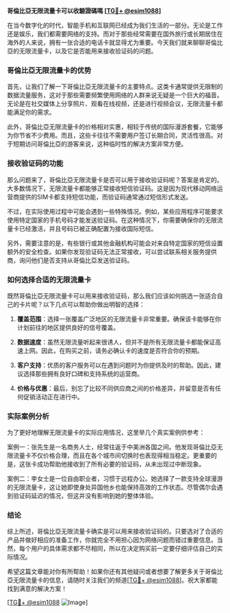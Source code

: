 **哥倫比亞无限流量卡可以收驗證碼嗎 [[TG💪+ @esim1088](https://t.me/s/esim1088)]**

在当今数字化的时代，智能手机和互联网已经成为我们生活的一部分。无论是工作还是娱乐，我们都需要网络的支持。而对于那些经常需要在国外旅行或长期居住在海外的人来说，拥有一张合适的电话卡就显得尤为重要。今天我们就来聊聊哥倫比亞的无限流量卡，以及它是否能用来接收验证码的问题。

### 哥倫比亞无限流量卡的优势

首先，让我们了解一下哥倫比亞无限流量卡的主要特点。这类卡通常提供无限制的数据流量服务，这对于那些需要频繁使用网络的人群来说无疑是一个巨大的福音。无论是在社交媒体上分享照片、观看在线视频，还是进行视频会议，无限流量卡都能满足你的需求。

此外，哥倫比亞无限流量卡的价格相对实惠，相较于传统的国际漫游套餐，它能够为你节省不少费用。而且，这些卡往往不需要用户签订长期合同，灵活性很高。对于短期访问哥倫比亞的游客来说，这种临时性的解决方案非常方便。

### 接收验证码的功能

那么问题来了，哥倫比亞无限流量卡是否可以用于接收验证码呢？答案是肯定的。大多数情况下，无限流量卡都能够正常接收短信验证码。这是因为现代移动网络运营商提供的SIM卡都支持短信功能，而验证码通常通过短信形式发送。

不过，在实际使用过程中可能会遇到一些特殊情况。例如，某些应用程序可能要求使用特定国家的手机号码才能发送验证码。在这种情况下，你需要确保你的无限流量卡已经激活，并且号码已被正确配置为接收国际短信。

另外，需要注意的是，有些银行或其他金融机构可能会对来自特定国家的短信设置额外的安全检查。如果你发现验证码无法正常接收，可以尝试联系相关服务提供商，询问他们是否支持从哥倫比亞发送验证码。

### 如何选择合适的无限流量卡

既然哥倫比亞无限流量卡可以用来接收验证码，那么我们应该如何挑选一张适合自己的卡片呢？以下几点可以帮助你做出明智的选择：

1. **覆盖范围**：选择一张覆盖广泛地区的无限流量卡非常重要。确保该卡能够在你计划前往的地区提供良好的信号覆盖。

2. **数据速度**：虽然无限流量听起来很诱人，但并不是所有无限流量卡都能保证高速上网。因此，在购买之前，请务必确认卡的速度是否符合你的预期。

3. **客户支持**：优质的客户服务可以在遇到问题时为你提供及时的帮助。因此，建议选择那些拥有良好口碑和支持系统的运营商。

4. **价格与优惠**：最后，别忘了比较不同供应商之间的价格差异，并留意是否有任何促销活动正在进行中。

### 实际案例分析

为了更好地理解无限流量卡的实际应用情况，这里举几个真实案例供参考：

案例一：张先生是一名商务人士，经常往返于中美洲各国之间。他发现哥倫比亞无限流量卡不仅价格合理，而且在各个城市间切换时也表现得相当稳定。更重要的是，这张卡成功帮助他接收到了所有必要的验证码，从未出现过中断现象。

案例二：李女士是一位自由职业者，习惯于远程办公。她选择了一款支持全球漫游的无限流量卡，这让她即使身处异国他乡也能保持高效的工作状态。尽管偶尔会遇到验证码延迟的情况，但这并没有影响到她的整体体验。

### 结论

综上所述，哥倫比亞无限流量卡确实是可以用来接收验证码的。只要选对了合适的产品并做好相应的准备工作，你就完全不用担心因为网络问题而错过重要信息。当然，每个用户的具体需求都不尽相同，所以在决定购买前一定要仔细评估自己的实际情况。

希望这篇文章能对你有所帮助！如果你还有其他疑问或者想要了解更多关于哥倫比亞无限流量卡的信息，请随时关注我们的频道[[TG💪+ @esim1088](https://t.me/s/esim1088)]。祝大家都能找到满意的解决方案！

[[TG💪+ @esim1088](https://t.me/s/esim1088) ![Image](https://i.postimg.cc/4NQfJmqS/Snipaste-2025-05-13-00-14-12.png)]